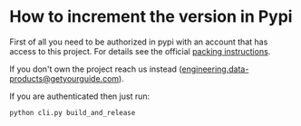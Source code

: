 # How to increment the version in Pypi

First of all you need to be authorized in pypi with an account that has access to this project.
For details see the official [packing instructions](https://packaging.python.org/en/latest/tutorials/packaging-projects/).

If you don't own the project reach us instead (engineering.data-products@getyourguide.com).

If you are authenticated then just run:

```sh 
python cli.py build_and_release
```

